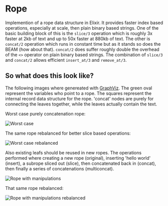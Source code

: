# Rope

Implemention of a rope data structure in Elixir. It provides faster index based operations, especially at scale, 
then plain binary based strings. One of the basic building block of this is the `slice/3` operation which is roughly 3x 
faster at 2kb of text and up to 50x faster at 880kb of text. The other is `concat/2` operation which runs in constant time
but as it stands so does the BEAM (how about that). `concat/2` does suffer roughly double the overhead of the `<>` operator
on plain binary based strings. The combination of `slice/3` and `concat/2` allows efficient `insert_at/3` and `remove_at/3`.


## So what does this look like?
The following images where genereated with [GraphViz](http://graphviz.org). The green oval represent the variables who point
to a rope. The squares represent the internal record data structure for the rope. 'concat' nodes are purely for connecting
the leaves together, while the leaves actually contain the text.


Worst case purely concatenation rope:

![Worst case](http://copenhas.github.io/ropex/images/bulldozer.dot.png "worst case")


The same rope rebalanced for better slice based operations:

![Worst case rebalanced](http://copenhas.github.io/ropex/images/bulldozerrebalanced.dot.png "worst case rebalanced")


Also existing leafs should be reused in new ropes. The operations performed where creating a new rope (original), 
inserting 'hello world' (insert), a subrope sliced out (slice), then concatenated back in (concat), then finally
a series of concatenations (multiconcat).

![Rope with manipulations](http://copenhas.github.io/ropex/images/manipulations.dot.png "Rope with manipulation")


That same rope rebalanced:

![Rope with manipulations rebalanced](http://copenhas.github.io/ropex/images/manipulationsbalanced.dot.png "Rope with manipulation rebalanced")
